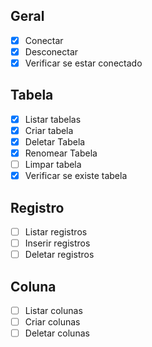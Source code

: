 
## Geral
- [x] Conectar
- [x] Desconectar
- [x] Verificar se estar conectado

## Tabela
- [x] Listar tabelas
- [x] Criar tabela
- [x] Deletar Tabela
- [x] Renomear Tabela
- [ ] Limpar tabela
- [x] Verificar se existe tabela

## Registro
- [ ] Listar registros
- [ ] Inserir registros
- [ ] Deletar registros

## Coluna
- [ ] Listar colunas
- [ ] Criar colunas
- [ ] Deletar colunas
